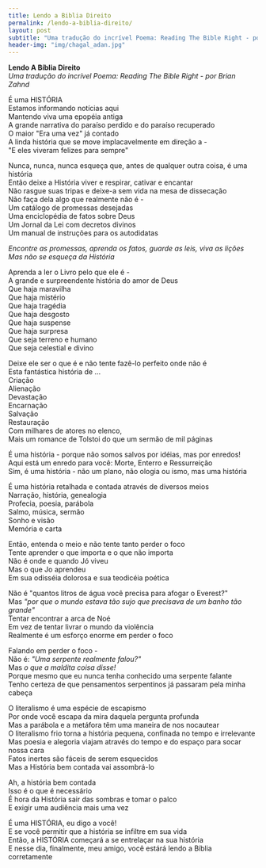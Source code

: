 ```yaml
---
title: Lendo a Biblia Direito
permalink: /lendo-a-biblia-direito/
layout: post
subtitle: "Uma tradução do incrível Poema: Reading The Bible Right - por Brian Zahnd"
header-img: "img/chagal_adan.jpg"
---
```


**Lendo A Bíblia Direito**<br />
*Uma tradução do incrível Poema: Reading The Bible Right - por Brian Zahnd*

É uma HISTÓRIA                                                                   
Estamos informando notícias aqui                                                 
Mantendo viva uma epopéia antiga                                                 
A grande narrativa do paraíso perdido e do paraíso recuperado                    
O maior "Era uma vez" já contado                                                 
A linda história que se move implacavelmente em direção a -                      
"E eles viveram felizes para sempre"                                             
                                                                                 
Nunca, nunca, nunca esqueça que, antes de qualquer outra coisa, é uma história   
Então deixe a História viver e respirar, cativar e encantar                      
Não rasgue suas tripas e deixe-a sem vida na mesa de dissecação                  
Não faça dela algo que realmente não é -                                         
Um catálogo de promessas desejadas                                               
Uma enciclopédia de fatos sobre Deus                                             
Um Jornal da Lei com decretos divinos                                            
Um manual de instruções para os autodidatas                                      

*Encontre as promessas, aprenda os fatos, guarde as leis, viva as lições         
Mas não se esqueça da História*                                                  
                                                                                 
Aprenda a ler o Livro pelo que ele é -                                           
A grande e surpreendente história do amor de Deus                                
Que haja maravilha                                                               
Que haja mistério                                                                
Que haja tragédia                                                                
Que haja desgosto                                                                
Que haja suspense                                                                
Que haja surpresa                                                                
Que seja terreno e humano                                                        
Que seja celestial e divino                                                      
                                                                                 
Deixe ele ser o que é e não tente fazê-lo perfeito onde não é                    
Esta fantástica história de ...                                                  
Criação                                                                          
Alienação                                                                        
Devastação                                                                       
Encarnação                                                                       
Salvação                                                                         
Restauração                                                                      
Com milhares de atores no elenco,                                                
Mais um romance de Tolstoi do que um sermão de mil páginas                       
                                                                                 
É uma história - porque não somos salvos por idéias, mas por enredos!            
Aqui está um enredo para você: Morte, Enterro e Ressurreição                     
Sim, é uma história - não um plano, não ologia ou ismo, mas uma história         
                                                                                 
É uma história retalhada e contada através de diversos meios                     
Narração, história, genealogia                                                   
Profecia, poesia, parábola                                                       
Salmo, música, sermão                                                            
Sonho e visão                                                                    
Memória e carta                                                                  
                                                                                 
Então, entenda o meio e não tente tanto perder o foco                            
Tente aprender o que importa e o que não importa                                 
Não é onde e quando Jó viveu                                                     
Mas o que Jo aprendeu                                                            
Em sua odisséia dolorosa e sua teodicéia poética                                 
                                                                                 
Não é "quantos litros de água você precisa para afogar o Everest?"               
Mas *"por que o mundo estava tão sujo que precisava de um banho tão grande"*     
Tentar encontrar a arca de Noé                                                   
Em vez de tentar livrar o mundo da violência                                     
Realmente é um esforço enorme em perder o foco                                   
                                                                                 
Falando em perder o foco -                                                       
Não é: *"Uma serpente realmente falou?"*                                         
Mas *o que a maldita coisa disse!*                                               
Porque mesmo que eu nunca tenha conhecido uma serpente falante                   
Tenho certeza de que pensamentos serpentinos já passaram pela minha cabeça       
                                                                                 
O literalismo é uma espécie de escapismo                                         
Por onde você escapa da mira daquela pergunta profunda                           
Mas a parábola e a metáfora têm uma maneira de nos nocautear                     
O literalismo frio torna a história pequena, confinada no tempo e irrelevante    
Mas poesia e alegoria viajam através do tempo e do espaço para socar nossa cara  
Fatos inertes são fáceis de serem esquecidos                                     
Mas a História bem contada vai assombrá-lo                                       
                                                                                 
Ah, a história bem contada                                                       
Isso é o que é necessário                                                        
É hora da História sair das sombras e tomar o palco                              
E exigir uma audiência mais uma vez                                              
                                                                                 
É uma HISTÓRIA, eu digo a você!                                                  
E se você permitir que a história se infiltre em sua vida                        
Então, a HISTÓRIA começará a se entrelaçar na sua história                       
E nesse dia, finalmente, meu amigo, você estárá lendo a Bíblia corretamente
